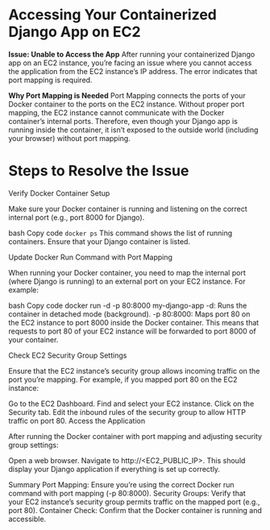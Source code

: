 # Accessing Your Containerized Django App on EC2
**Issue: Unable to Access the App**
After running your containerized Django app on an EC2 instance, you’re facing an issue where you cannot access the application from the EC2 instance’s IP address. The error indicates that port mapping is required.

**Why Port Mapping is Needed**
Port Mapping connects the ports of your Docker container to the ports on the EC2 instance. Without proper port mapping, the EC2 instance cannot communicate with the Docker container’s internal ports. Therefore, even though your Django app is running inside the container, it isn’t exposed to the outside world (including your browser) without port mapping.

# Steps to Resolve the Issue
Verify Docker Container Setup

Make sure your Docker container is running and listening on the correct internal port (e.g., port 8000 for Django).

bash
Copy code
```docker ps```
This command shows the list of running containers. Ensure that your Django container is listed.

Update Docker Run Command with Port Mapping

When running your Docker container, you need to map the internal port (where Django is running) to an external port on your EC2 instance. For example:

bash
Copy code
docker run -d -p 80:8000 my-django-app
-d: Runs the container in detached mode (background).
-p 80:8000: Maps port 80 on the EC2 instance to port 8000 inside the Docker container.
This means that requests to port 80 of your EC2 instance will be forwarded to port 8000 of your container.

Check EC2 Security Group Settings

Ensure that the EC2 instance’s security group allows incoming traffic on the port you’re mapping. For example, if you mapped port 80 on the EC2 instance:

Go to the EC2 Dashboard.
Find and select your EC2 instance.
Click on the Security tab.
Edit the inbound rules of the security group to allow HTTP traffic on port 80.
Access the Application

After running the Docker container with port mapping and adjusting security group settings:

Open a web browser.
Navigate to http://<EC2_PUBLIC_IP>.
This should display your Django application if everything is set up correctly.

Summary
Port Mapping: Ensure you’re using the correct Docker run command with port mapping (-p 80:8000).
Security Groups: Verify that your EC2 instance’s security group permits traffic on the mapped port (e.g., port 80).
Container Check: Confirm that the Docker container is running and accessible.
